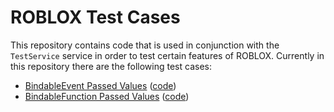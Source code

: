 ROBLOX Test Cases
=================

This repository contains code that is used in conjunction with the `TestService` service in order to test certain features of ROBLOX.  Currently in this repository there are the following test cases:

* [BindableEvent Passed Values](/Code/BindableEventPassedValues.txt) ([code](/Code/BindableEventPassedValues.lua))
* [BindableFunction Passed Values](/Code/BindableFunctionPassedValues.txt) ([code](/Code/BindableFunctionPassedValues.lua))
